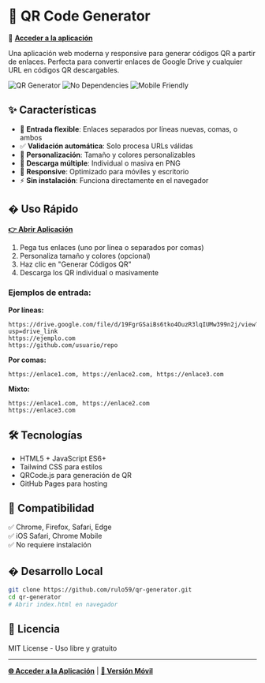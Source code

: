 # 🔗 QR Code Generator

🚀 **[Acceder a la aplicación](https://rulo59.github.io/qr-generator/)**

Una aplicación web moderna y responsive para generar códigos QR a partir de enlaces. Perfecta para convertir enlaces de Google Drive y cualquier URL en códigos QR descargables.

![QR Generator](https://img.shields.io/badge/Status-Online-brightgreen)
![No Dependencies](https://img.shields.io/badge/Dependencies-None-blue)
![Mobile Friendly](https://img.shields.io/badge/Mobile-Friendly-green)

## ✨ Características

- 🎯 **Entrada flexible**: Enlaces separados por líneas nuevas, comas, o ambos
- ✅ **Validación automática**: Solo procesa URLs válidas  
- 🎨 **Personalización**: Tamaño y colores personalizables
- 💾 **Descarga múltiple**: Individual o masiva en PNG
- 📱 **Responsive**: Optimizado para móviles y escritorio
- ⚡ **Sin instalación**: Funciona directamente en el navegador

## � Uso Rápido

**[👉 Abrir Aplicación](https://rulo59.github.io/qr-generator/)**

1. Pega tus enlaces (uno por línea o separados por comas)
2. Personaliza tamaño y colores (opcional)
3. Haz clic en "Generar Códigos QR"
4. Descarga los QR individual o masivamente

### Ejemplos de entrada:

**Por líneas:**
```
https://drive.google.com/file/d/19FgrGSaiBs6tko4OuzR3lqIUMw399n2j/view?usp=drive_link
https://ejemplo.com
https://github.com/usuario/repo
```

**Por comas:**
```
https://enlace1.com, https://enlace2.com, https://enlace3.com
```

**Mixto:**
```
https://enlace1.com, https://enlace2.com
https://enlace3.com
```

## 🛠️ Tecnologías

- HTML5 + JavaScript ES6+
- Tailwind CSS para estilos
- QRCode.js para generación de QR
- GitHub Pages para hosting

## 📱 Compatibilidad

✅ Chrome, Firefox, Safari, Edge  
✅ iOS Safari, Chrome Mobile  
✅ No requiere instalación

## � Desarrollo Local

```bash
git clone https://github.com/rulo59/qr-generator.git
cd qr-generator
# Abrir index.html en navegador
```

## 📄 Licencia

MIT License - Uso libre y gratuito

---

**[🌐 Acceder a la Aplicación](https://rulo59.github.io/qr-generator/)** | **[📱 Versión Móvil](https://rulo59.github.io/qr-generator/)**
